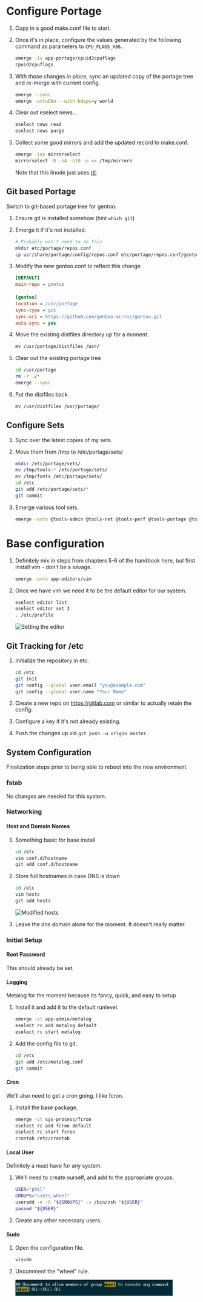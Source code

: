 # Configure Portage

1. Copy in a good make.conf file to start. 
2. Once it's in place, configure the values generated by the following command as parameters to `CPU_FLAGS_X86`.

    ```bash
    emerge -1v app-portage/cpuid2cpuflags
    cpuid2cpuflags
    ```
4. With those changes in place, sync an updated copy of the portage tree and re-merge with current config.

    ```bash
    emerge --sync
    emerge -avtuDNn --with-bdeps=y world
    ```

5. Clear out eselect news...

    ```bash
    eselect news read
    eselect news purge
    ```

6. Collect some good mirrors and add the updated record to make.conf.

    ```bash
    emerge -1av mirrorselect
    mirrorselect -D -s4 -b10 -o >> /tmp/mirrors
    ```
    
    Note that this linode just uses [rit](http://mirrors.rit.edu/genoto/).

## Git based Portage 

Switch to git-based portage tree for gentoo.

1. Ensure git is installed somehow (hint `which git`)
2. Emerge it if it's not installed.

    ```bash
    # Probably won't need to do this
    mkdir etc/portage/repos.conf
    cp usr/share/portage/config/repos.conf etc/portage/repos.conf/gentoo.conf
    ```

3. Modify the new gentoo.conf to reflect this change

    ```ini
    [DEFAULT]
    main-repo = gentoo

    [gentoo]
    location = /usr/portage
    sync-type = git
    sync-uri = https://github.com/gentoo-mirror/gentoo.git
    auto-sync = yes
    ```
2. Move the existing distfiles directory up for a moment.

    ```bash
    mv /usr/portage/distfiles /usr/
    ```

3. Clear out the existing portage tree

    ```bash
    cd /usr/portage
    rm -r ./*
    emerge --sync
    ```
4. Put the distfiles back.

    ```bash
    mv /usr/distfiles /usr/portage/
    ```

## Configure Sets

1. Sync over the latest copies of my sets.
2. Move them from /tmp to /etc/portage/sets/

    ```bash
    mkdir /etc/portage/sets/
    mv /tmp/tools-* /etc/portage/sets/
    mv /tmp/fonts /etc/portage/sets/
    cd /etc
    git add /etc/portage/sets/*
    git commit
    ```
3. Emerge various tool sets.

    ```bash
    emerge -avtn @tools-admin @tools-net @tools-perf @tools-portage @tools-shell
    ```

# Base configuration

1. Definitely mix in steps from chapters 5-6 of the handbook here, but first
install vim - don't be a savage.

    ```bash
    emerge -avtn app-editors/vim
    ```

2. Once we have vim we need it to be the default editor for our system.

    ```bash
    eselect editor list
    eselect editor set 3
    . /etc/profile
    ```
    ![Setting the editor](img/editor-select.png)

## Git Tracking for /etc

1. Initialize the repository in etc.

    ```bash
    cd /etc
    git init
    git config --global user.email "you@example.com"
    git config --global user.name "Your Name"
    ```
2. Create a new repo on https://gitlab.com or similar to actually retain the config.
3. Configure a key if it's not already existing. 
4. Push the changes up via `git push -u origin master`.

## System Configuration

Finalization steps prior to being able to reboot into the new environment.

### fstab

No changes are needed for this system.

### Networking

#### Host and Domain Names

1. Something basic for base install

    ```bash
    cd /etc
    vim conf.d/hostname
    git add conf.d/hostname
    ```

2. Store full hostnames in case DNS is down

    ```bash
    cd /etc
    vim hosts
    git add hosts
    ```

    ![Modified hosts](img/hosts.png)

3. Leave the dns domain alone for the moment. It doesn't really matter.

### Initial Setup

#### Root Password

This should already be set. 

#### Logging

Metalog for the moment because its fancy, quick, and easy to setup

1. Install it and add it to the default runlevel.

    ```bash
    emerge -vt app-admin/metalog
    eselect rc add metalog default
    eselect rc start metalog
    ```
2. Add the config file to git.

    ```bash
    cd /etc
    git add /etc/metalog.conf
    git commit
    ```

#### Cron

We'll also need to get a cron going. I like fcron.

1. Install the base package.

    ```bash
    emerge -vt sys-process/fcron
    eselect rc add fcron default
    eselect rc start fcron
    crontab /etc/crontab
    ```

#### Local User

Definitely a must have for any system. 

1. We'll need to create ourself, and add to the appropriate groups.

    ```bash
    USER="phil"
    GROUPS="users,wheel"
    useradd -m -G "${GROUPS}" -s /bin/zsh "${USER}"
    passwd "${USER}"
    ```
2. Create any other necessary users.

#### Sudo

1. Open the configuration file.

    ```bash
    visudo
    ```
2. Uncomment the "wheel" rule.

    ![Uncomment this line](img/visudo-wheel.png)

